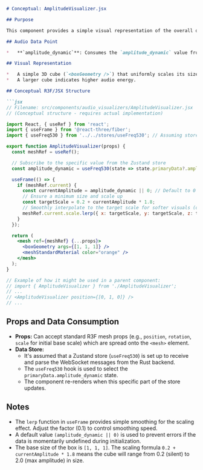 ```markdown
# Conceptual: AmplitudeVisualizer.jsx

## Purpose

This component provides a simple visual representation of the overall dynamic amplitude of the audio. It's useful for getting a quick sense of the music's energy.

## Audio Data Point

*   **`amplitude_dynamic`**: Consumes the `amplitude_dynamic` value from the `useFreq530` store. This value is a normalized (0-1 range) measure of the audio's amplitude, adapted to the song's overall loudness changes.

## Visual Representation

*   A simple 3D cube (`<boxGeometry />`) that uniformly scales its size based on the `amplitude_dynamic` value.
*   A larger cube indicates higher audio energy.

## Conceptual R3F/JSX Structure

```jsx
// Filename: src/components/audio_visualizers/AmplitudeVisualizer.jsx
// (Conceptual structure - requires actual implementation)

import React, { useRef } from 'react';
import { useFrame } from '@react-three/fiber';
import { useFreq530 } from '../../stores/useFreq530'; // Assuming store path

export function AmplitudeVisualizer(props) {
  const meshRef = useRef();

  // Subscribe to the specific value from the Zustand store
  const amplitude_dynamic = useFreq530(state => state.primaryData?.amplitude_dynamic);

  useFrame(() => {
    if (meshRef.current) {
      const currentAmplitude = amplitude_dynamic || 0; // Default to 0 if undefined
      // Ensure a minimum size and scale up
      const targetScale = 0.2 + currentAmplitude * 1.8;
      // Smoothly interpolate to the target scale for softer visuals (optional)
      meshRef.current.scale.lerp({ x: targetScale, y: targetScale, z: targetScale }, 0.1);
    }
  });

  return (
    <mesh ref={meshRef} {...props}>
      <boxGeometry args={[1, 1, 1]} />
      <meshStandardMaterial color="orange" />
    </mesh>
  );
}

// Example of how it might be used in a parent component:
// import { AmplitudeVisualizer } from './AmplitudeVisualizer';
// ...
// <AmplitudeVisualizer position={[0, 1, 0]} />
// ...
```

## Props and Data Consumption

*   **Props:** Can accept standard R3F mesh props (e.g., `position`, `rotation`, `scale` for initial base scale) which are spread onto the `<mesh>` element.
*   **Data Store:**
    *   It's assumed that a Zustand store (`useFreq530`) is set up to receive and parse the WebSocket messages from the Rust backend.
    *   The `useFreq530` hook is used to select the `primaryData.amplitude_dynamic` state.
    *   The component re-renders when this specific part of the store updates.

## Notes

*   The `lerp` function in `useFrame` provides simple smoothing for the scaling effect. Adjust the factor (0.1) to control smoothing speed.
*   A default value `(amplitude_dynamic || 0)` is used to prevent errors if the data is momentarily undefined during initialization.
*   The base size of the box is `[1, 1, 1]`. The scaling formula `0.2 + currentAmplitude * 1.8` means the cube will range from 0.2 (silent) to 2.0 (max amplitude) in size.

```
